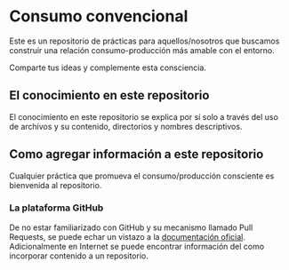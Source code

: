 # Consumo convencional

Este es un repositorio de prácticas para aquellos/nosotros que buscamos construir una relación consumo-producción más amable con el entorno.

Comparte tus ideas y complemente esta consciencia.

## El conocimiento en este repositorio

El conocimiento en este repositorio se explica por sí solo a través del uso de archivos y su contenido, directorios y nombres descriptivos.

## Como agregar información a este repositorio

Cualquier práctica que promueva el consumo/producción consciente es bienvenida al repositorio.

### La plataforma GitHub

De no estar familiarizado con GitHub y su mecanismo llamado Pull Requests, se puede echar un vistazo a la [documentación oficial](https://docs.github.com/es/pull-requests/collaborating-with-pull-requests/proposing-changes-to-your-work-with-pull-requests/about-pull-requests). Adicionalmente en Internet se puede encontrar información del como incorporar contenido a un repositorio.